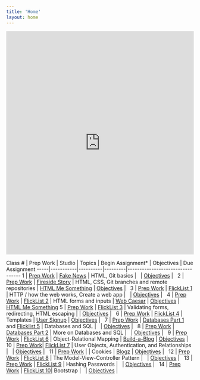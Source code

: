 ```yaml
---
title: 'Home'
layout: home
---
```


<div>
    <iframe
        src="https://calendar.google.com/calendar/b/1/embed?height=600&amp;wkst=1&amp;bgcolor=%23FFFFFF&amp;src=devetry.com_9bh7vhs81a0r8ncf5v2p5pot8c%40group.calendar.google.com&amp;color=%23691426&amp;ctz=America%2FDenver"
        style="border-width:0"
        width="100%"
        height="600px"
        frameborder="0"
        scrolling="no"
    >
        Loading...
    </iframe>
</div>

Class # | Prep Work | Studio | Topics | Begin Assignment\* | Objectives | Due Assignment
-----|-----------|----------|---------|---------------------------------
1 | [Prep Work](../class-prep/1/) | [Fake News](../studios/fake-news/) | HTML, Git basics | &nbsp; | [Objectives](../objectives/#class-1) | &nbsp; 
2 | [Prep Work](../class-prep/2/) | [Fireside Story](../studios/fireside-story/) | HTML, CSS, Git branches and remote repositories | [HTML Me Something](../assignments/html-me-something/) | [Objectives](../objectives/#class-2) | &nbsp;
3 | [Prep Work](../class-prep/3/) | [FlickList 1](../studios/flicklist/1/) | HTTP / how the web works, Create a web app | &nbsp; | [Objectives](../objectives/#class-3) | &nbsp;
4 | [Prep Work](../class-prep/4/) | [FlickList 2](../studios/flicklist/2/) | HTML forms and inputs | [Web Caesar](../assignments/web-caesar/) | [Objectives](../objectives/#class-4) | [HTML Me Something](../assignments/html-me-something/)
5 | [Prep Work](../class-prep/5/) | [FlickList 3](../studios/flicklist/3/) | Validating forms, redirecting, HTML escaping | | [Objectives](../objectives/#class-5) | &nbsp;
6 | [Prep Work](../class-prep/6/) | [FlickList 4](../studios/flicklist/4/) | Templates | [User Signup](../assignments/user-signup/) | [Objectives](../objectives/#class-6) | &nbsp;
7 | [Prep Work](../class-prep/7/) | [Databases Part 1](../studios/databases/1/) and [Flicklist 5](../studios/flicklist/5/) | Databases and SQL | &nbsp; | [Objectives](../objectives/#class-7) | &nbsp;
8 | [Prep Work](../class-prep/8/) | [Databases Part 2](../studios/databases/2/) | More on Databases and SQL | &nbsp; | [Objectives](../objectives/#class-8) | &nbsp;
9 | [Prep Work](../class-prep/9/) | [FlickList 6](../studios/flicklist/6/) | Object-Relational Mapping | [Build-a-Blog](../assignments/build-a-blog/) | [Objectives](../objectives/#class-9) | &nbsp;
10 | [Prep Work](../class-prep/10/)| [FlickList 7](../studios/flicklist/7/) | User Objects, Authentication, and Relationships | &nbsp; | [Objectives](../objectives/#class-10) | &nbsp;
11 | [Prep Work](../class-prep/11/) | | Cookies | [Blogz](../assignments/blogz/) | [Objectives](../objectives/#class-11) | &nbsp;
12 | [Prep Work](../class-prep/12/) | [FlickList 8](../studios/flicklist/8/) | The Model-View-Controller Pattern | &nbsp; | [Objectives](../objectives/#class-12) | &nbsp;
13 | [Prep Work](../class-prep/13/) | [FlickList 9](../studios/flicklist/9/) | Hashing Passwords | &nbsp; | [Objectives](../objectives/#class-13) | &nbsp;
14 | [Prep Work](../class-prep/14/) | [FlickList 10](../studios/flicklist/10/)| Bootstrap | &nbsp; | [Objectives](../objectives/#class-14) | &nbsp;

